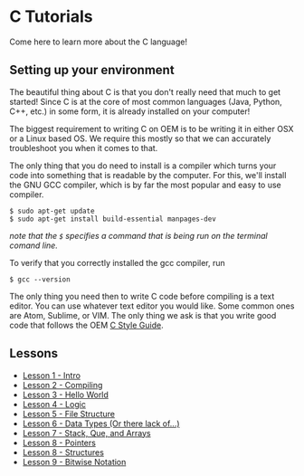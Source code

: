 # C Tutorials
Come here to learn more about the C language!

## Setting up your environment
The beautiful thing about C is that you don't really need that much to get started! Since C is at the core of most common languages (Java, Python, C++, etc.) in some form, it is already installed on your computer!

The biggest requirement to writing C on OEM is to be writing it in either OSX or a Linux based OS. We require this mostly so that we can accurately troubleshoot you when it comes to that. 

The only thing that you do need to install is a compiler which turns your code into something that is readable by the computer. For this, we'll install the GNU GCC compiler, which is by far the most popular and easy to use compiler.

```
$ sudo apt-get update
$ sudo apt-get install build-essential manpages-dev
```
*note that the `$` specifies a command that is being run on the terminal comand line.*

To verify that you correctly installed the gcc compiler, run

```
$ gcc --version
```

The only thing you need then to write C code before compiling is a text editor. You can use whatever text editor you would like. Some common ones are Atom, Sublime, or VIM. The only thing we ask is that you write good code that follows the OEM [C Style Guide](Style_guide.md).

## Lessons
- [Lesson 1 - Intro](Intro.md)
- [Lesson 2 - Compiling](Compiling.md) 
- [Lesson 3 - Hello World](Hello_world.md) 
- [Lesson 4 - Logic](Logic.md)
- [Lesson 5 - File Structure](File_structure.md)
- [Lesson 6 - Data Types (Or there lack of...)](Data_types.md)
- [Lesson 7 - Stack, Que, and Arrays](Stacks_etc.md)
- [Lesson 8 - Pointers](Pointers.md)
- [Lesson 8 - Structures](Structures.md (coming soon))
- [Lesson 9 - Bitwise Notation](Bitwise.md (coming soon))
